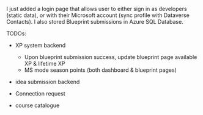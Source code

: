 I just added a login page that allows user to either sign in as developers (static data), or with their Microsoft account (sync profile with Dataverse Contacts). I also stored Blueprint submissions in Azure SQL Database.

TODOs:
- XP system backend
  - Upon blueprint submission success, update blueprint page available XP & lifetime XP
  - MS mode season points (both dashboard & blueprint pages)

- idea submission backend
- Connection request
- course catalogue